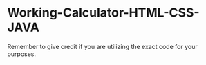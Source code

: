 # Working-Calculator-HTML-CSS-JAVA
Remember to give credit if you are utilizing the exact code for your purposes. 
